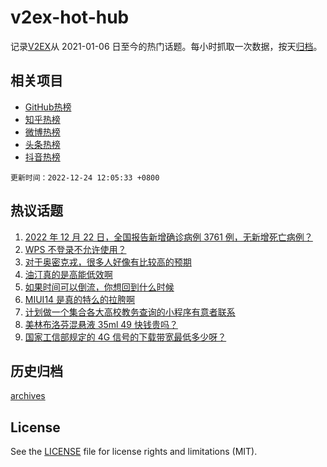 # v2ex-hot-hub

 记录[V2EX](https://www.v2ex.com/)从 2021-01-06 日至今的热门话题。每小时抓取一次数据，按天[归档](archives)。
 
 ## 相关项目

- [GitHub热榜](https://github.com/lonnyzhang423/github-hot-hub)
- [知乎热榜](https://github.com/lonnyzhang423/zhihu-hot-hub)
- [微博热榜](https://github.com/lonnyzhang423/weibo-hot-hub)
- [头条热榜](https://github.com/lonnyzhang423/toutiao-hot-hub)
- [抖音热榜](https://github.com/lonnyzhang423/douyin-hot-hub)


 `更新时间：2022-12-24 12:05:33 +0800`

## 热议话题

1. [2022 年 12 月 22 日，全国报告新增确诊病例 3761 例，无新增死亡病例？](https://www.v2ex.com/t/904290)
1. [WPS 不登录不允许使用？](https://www.v2ex.com/t/904314)
1. [对于奥密克戎，很多人好像有比较高的预期](https://www.v2ex.com/t/904296)
1. [油汀真的是高能低效啊](https://www.v2ex.com/t/904367)
1. [如果时间可以倒流，你想回到什么时候](https://www.v2ex.com/t/904374)
1. [MIUI14 是真的特么的拉胯啊](https://www.v2ex.com/t/904289)
1. [计划做一个集合各大高校教务查询的小程序有意者联系](https://www.v2ex.com/t/904288)
1. [美林布洛芬混悬液 35ml 49 快钱贵吗？](https://www.v2ex.com/t/904335)
1. [国家工信部规定的 4G 信号的下载带宽最低多少呀？](https://www.v2ex.com/t/904284)

## 历史归档

[archives](archives)

## License

See the [LICENSE](LICENSE) file for license rights and limitations (MIT).
